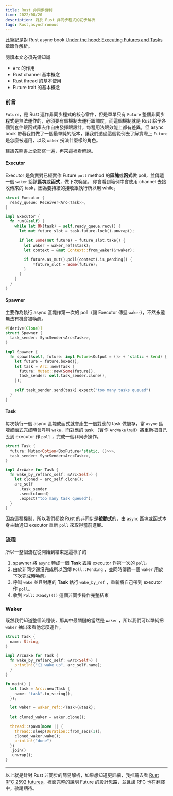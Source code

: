 ```yaml
---
title: Rust 非同步機制
time: 2022/08/20
description: 對於 Rust 非同步程式的初步解析
tags: Rust,asynchronous
---
```


此筆記是對 Rust async book [Under the hood: Executing Futures and Tasks](https://rust-lang.github.io/async-book/02_execution/01_chapter.html) 章節作解析。

閱讀本文必須先備知識
- `Arc` 的作用
- Rust channel 基本概念
- Rust thread 的基本使用
- Future trait 的基本概念

### 前言
`Future`，是 Rust 運作非同步程式的核心零件，但是單單只有 `Future` 整個非同步程式是無法運作的，必須要有個機制去運行跟調度，而這個機制就是 Rust 給予各個到套件跟函式庫去作自由發揮跟設計，每種用法跟效能上都有差異，但 async book 帶著我們做了一個最單純的版本，讓我們透過這個範例去了解實際上 `Future` 是怎麼被運用，以及 `waker` 扮演什麼樣的角色。

建議先照書上全部寫一遍，再來這裡看解說。

#### Executor
Executor 是負責對已經實作 Future `poll` method 的**區塊**或**函式**做 poll，並傳遞一個 `waker` 給該**區塊**或**函式**，做下次喚醒。
你會看到範例中會使用 channel 去接收傳來的 task，因為要持續的接收跟執行所以用 while。

```rust
struct Executor {
  ready_queue: Receiver<Arc<Task>>,
}

impl Executor {
  fn run(&self) {
    while let Ok(task) = self.ready_queue.recv() {
      let mut future_slot = task.future.lock().unwrap();
      
      if let Some(mut future) = future_slot.take() {
        let waker = waker_ref(&task);
        let context = &mut Context::from_waker(&*waker);
        
        if future.as_mut().poll(context).is_pending() {
            *future_slot = Some(future);
        }
      }
    }
  }
}
```

#### Spawner 
主要作為執行 async 區塊作第一次的 poll（讓 Executor 傳遞 `waker`），不然永遠無法有機會被喚醒。

```rust
#[derive(Clone)]
struct Spawner {
  task_sender: SyncSender<Arc<Task>>,
}

impl Spawner {
  fn spawn(&self, future: impl Future<Output = ()> + 'static + Send) {
    let future = future.boxed();
    let task = Arc::new(Task {
      future: Mutex::new(Some(future)),
      task_sender: self.task_sender.clone(),
    });
		
    self.task_sender.send(task).expect("too many tasks queued")
  }
}
```

#### Task
每次執行一個 async 區塊或函式就會產生一個對應的 task 做儲存，當 `async` 區塊或函式完成時會呼叫  `wake`，而對應的 task （實作 `ArcWake` trait）將重新把自己丟到 executor 作  `poll` ，完成一個非同步操作。

```rust
struct Task {
  future: Mutex<Option<BoxFuture<'static, ()>>>,
  task_sender: SyncSender<Arc<Task>>,
}

impl ArcWake for Task {
  fn wake_by_ref(arc_self: &Arc<Self>) {
    let cloned = arc_self.clone();
    arc_self
      .task_sender
      .send(cloned)
      .expect("too many task queued");
  }
}
```

因為這種機制，所以我們都說 Rust 的非同步是**被動式**的，由 `async` 區塊或函式本身主動通知 executor 重新 `poll` 來取得當前進展。

### 流程
所以一整個流程從開始到結束是這樣子的
1. spawner 將 `async` 轉成一個 **Task** 丟給 executor 作第一次的 `poll`。
2. 由於非同步還沒完成所以回傳 `Poll::Pending` ，並同時傳遞一個 `waker` 用於下次完成時喚醒。
3. 呼叫 `wake` 並且對應的 **Task** 執行 `wake_by_ref` ，重新將自己帶到 executor 作 `poll`。
4. 收到 `Poll::Ready(())` 這個非同步操作完整結束

### Waker
既然我們知道整個流程後，那其中最關鍵的當然是 `waker` ，所以我們可以單純把 `waker` 抽出來看他怎麼運作。

```rust
struct Task {
  name: String,
}

impl ArcWake for Task {
  fn wake_by_ref(arc_self: &Arc<Self>) {
    println!("{} wake up", arc_self.name);
  }
}

fn main() {
  let task = Arc::new(Task {
    name: "task".to_string(),
  });

  let waker = waker_ref::<Task>(&task);
  
  let cloned_waker = waker.clone();

  thread::spawn(move || {
    thread::sleep(Duration::from_secs(1));
    cloned_waker.wake();
    println!("done")
  })
  .join()
  .unwrap();
}
```

---
以上就是針對 Rust 非同步的簡易解析，如果想知道更詳細，我推薦去看 [Rust RFC 2592 futures](https://rust-lang.github.io/rfcs/2592-futures.html)，裡面完整的說明 Future 的設計思路，並且該 RFC 也在翻譯中，敬請期待。